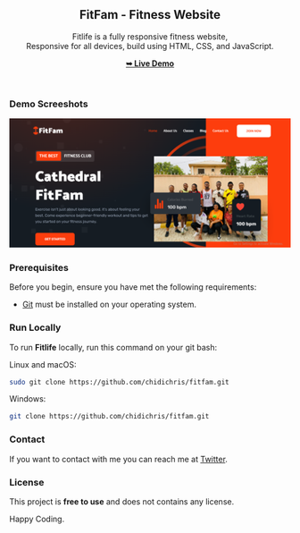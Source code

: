 <div align="center">

  <br />
  <br />

  <h2 align="center">FitFam - Fitness Website</h2>

  Fitlife is a fully responsive fitness website, <br />Responsive for all devices, build using HTML, CSS, and JavaScript.

  <a href="https://chidichris.github.io/fitfam/"><strong>➥ Live Demo</strong></a>

</div>

<br />

### Demo Screeshots

![FitFam Desktop Demo](./assets/images/desktop.png "Desktop Demo")

### Prerequisites

Before you begin, ensure you have met the following requirements:

* [Git](https://git-scm.com/downloads "Download Git") must be installed on your operating system.

### Run Locally

To run **Fitlife** locally, run this command on your git bash:

Linux and macOS:

```bash
sudo git clone https://github.com/chidichris/fitfam.git
```

Windows:

```bash
git clone https://github.com/chidichris/fitfam.git
```

### Contact

If you want to contact with me you can reach me at [Twitter](https://x.com/ChidiChriz).

### License

This project is **free to use** and does not contains any license.

Happy Coding.
